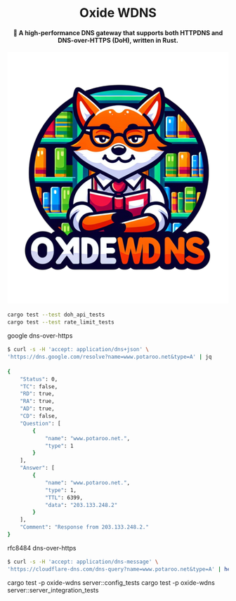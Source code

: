 <div align="center">
    <h1>Oxide WDNS</h1>
    <h4>🚀 A high-performance DNS gateway that supports both HTTPDNS and DNS-over-HTTPS (DoH), written in Rust.</h4>
	<img src="./images/logo.png" alt="logo">
</div>

```bash
cargo test --test doh_api_tests
cargo test --test rate_limit_tests
```

google dns-over-https

```bash
$ curl -s -H 'accept: application/dns+json' \
'https://dns.google.com/resolve?name=www.potaroo.net&type=A' | jq

{
    "Status": 0,
    "TC": false,
    "RD": true,
    "RA": true,
    "AD": true,
    "CD": false,
    "Question": [
        {
            "name": "www.potaroo.net.",
            "type": 1
        }
    ],
    "Answer": [
        {
            "name": "www.potaroo.net.",
            "type": 1,
            "TTL": 6399,
            "data": "203.133.248.2"
        }
    ],
    "Comment": "Response from 203.133.248.2."
}
```

rfc8484 dns-over-https

```bash
$ curl -s -H 'accept: application/dns-message' \
'https://cloudflare-dns.com/dns-query?name=www.potaroo.net&type=A' | hexdump -C
```

cargo test -p oxide-wdns server::config_tests
cargo test -p oxide-wdns server::server_integration_tests
